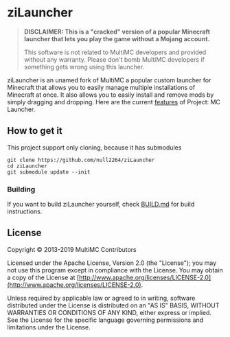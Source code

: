 ziLauncher
====================

>**DISCLAIMER: This is a "cracked" version of a popular Minecraft launcher that lets you play the game without a Mojang account.**
>
>This software is not related to MultiMC developers and provided without any warranty. Please don't bomb MultiMC developers if something gets wrong using this launcher.

ziLauncher is an unamed fork of MultiMC a popular custom launcher for Minecraft that allows you to easily manage multiple installations of Minecraft at once. It also allows you to easily install and remove mods by simply dragging and dropping. Here are the current [features](https://github.com/MultiMC/MultiMC5/wiki#features) of Project: MC Launcher.

## How to get it
This project support only cloning, because it has submodules
```
git clone https://github.com/null2264/ziLauncher
cd ziLauncher
git submodule update --init
```

### Building
If you want to build ziLauncher yourself, check [BUILD.md](BUILD.md) for build instructions.

## License
Copyright &copy; 2013-2019 MultiMC Contributors

Licensed under the Apache License, Version 2.0 (the "License"); you may not use this program except in compliance with the License. You may obtain a copy of the License at [http://www.apache.org/licenses/LICENSE-2.0](http://www.apache.org/licenses/LICENSE-2.0).

Unless required by applicable law or agreed to in writing, software distributed under the License is distributed on an "AS IS" BASIS, WITHOUT WARRANTIES OR CONDITIONS OF ANY KIND, either express or implied. See the License for the specific language governing permissions and limitations under the License.
